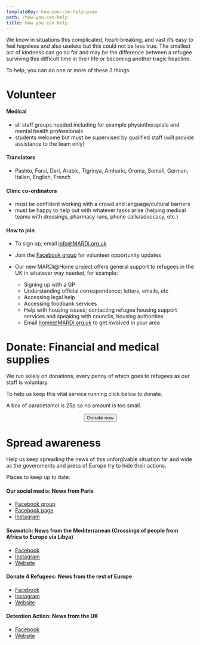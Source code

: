 ```yaml
---
templateKey: how-you-can-help-page
path: /how-you-can-help
title: How you can help
---
```

We know in situations this complicated, heart-breaking, and vast it’s easy to feel hopeless and also useless but this could not be less true. The smallest act of kindness can go so far and may be the difference between a refugee surviving this difficult time in their life or becoming another tragic headline.

To help, you can do one or more of these 3 things:

# Volunteer

#### Medical

* all staff groups needed including for example physiotherapists and mental health professionals
* students welcome but must be supervised by qualified staff (will provide assistance to the team only)

#### Translators

* Pashto, Farsi, Dari, Arabic, Tigrinya, Amharic, Oroma, Somali, German, Italian, English, French

#### Clinic co-ordinators

* must be confident working with a crowd and language/cultural barriers
* must be happy to help out with whatever tasks arise (helping medical teams with dressings, pharmacy runs, phone calls/advocacy, etc.)

#### How to join

* To sign up, email [info@MARDi.org.uk](mailto:info@MARDi.org.uk)
* Join the [Facebook group](https://www.facebook.com/groups/639221036512761/) for volunteer opportunity updates
* Our new MARDi@Home project offers general support to refugees in the UK in whatever way needed, for example:

  * Signing up with a GP
  * Understanding official correspondence; letters, emails, etc
  * Accessing legal help
  * Accessing foodbank services
  * Help with housing issues; contacting refugee housing support services and speaking with councils, housing authorities
  * Email [home@MARDi.org.uk](mailto:home@MARDi.org.uk) to get involved in your area

# Donate: Financial and medical supplies

We run solely on donations, every penny of which goes to refugees as our staff is voluntary.

To help us keep this vital service running click below to donate.

A box of paracetamol is 25p so no amount is too small.

<center>
<form action="https://www.paypal.com/cgi-bin/webscr"
      method="post"
      target="_blank"
      >
        <input name="cmd" type="hidden" value="_s-xclick" />
          <input name="hosted_button_id" type="hidden" value="7CT2YW5N47BKU" />
          <button
            alt="Donate with PayPal button"
            type="submit"
            class="button donate-button"
          >
            Donate now
          </button>
</form>
</center>

# Spread awareness

Help us keep spreading the news of this unforgivable situation far and wide as the governments and press of Europe try to hide their actions.

Places to keep up to date:

#### Our social media: News from Paris

* [Facebook group](https://www.facebook.com/groups/639221036512761/)
* [Facebook page](https://www.facebook.com/MARDi.france2019/)
* [Instagram](https://www.instagram.com/mardi.france2019/)

#### Seawatch: News from the Mediterranean (Crossings of people from Africa to Europe via Libya)

* [Facebook](https://www.facebook.com/seawatchprojekt/)
* [Instagram](https://www.instagram.com/mardi.france2019/)
* [Website](https://sea-watch.org/en/)

#### Donate 4 Refugees: News from the rest of Europe

* [Facebook](https://www.facebook.com/Donate4Refugees.org/)
* [Instagram](https://www.instagram.com/donate4refugees/)
* [Website](https://donate4refugees.org/)

#### Detention Action: News from the UK

* [Facebook](https://www.facebook.com/pg/DetentionAction/posts/)
* [Website](https://detentionaction.org.uk)